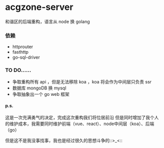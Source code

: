 # acgzone-server
和谐区的后端重构，语言从 node 换 golang

### 依赖
* httprouter
* fasthttp
* go-sql-driver

### TO DO……
* 争取重构所有 api ，但是无法移除 koa ，koa 将会作为中间层只负责 ssr
* 数据库 mongoDB 换 mysql
* 争取抽象出一个 go web 框架

#### p.s.
这是一次充满勇气的决定，完成这次重构我们将位居前沿
但是同时增加了我个人的维护成本，我需要同时维护前端（vue、react）、node中间层（koa）、后端（go）

但是这不是我没事找事，我也是经过很久的思想斗争的::>_<::
